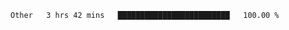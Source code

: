 <!--START_SECTION:waka-->

```txt
Other   3 hrs 42 mins   █████████████████████████   100.00 %
```

<!--END_SECTION:waka--> 
 
